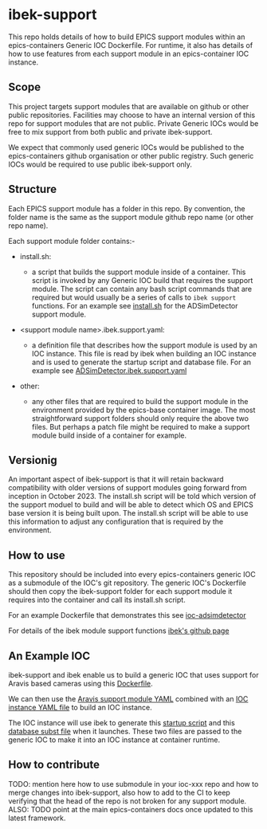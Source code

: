 # ibek-support

This repo holds details of how to build EPICS support modules within
an epics-containers Generic IOC Dockerfile. For runtime, it also has details of
how to use features from each support module in an epics-container
IOC instance.

## Scope

This project targets
support modules that are available on github or other public
repositories. Facilities may choose to have an internal version of this
repo for support modules that are not public. Private Generic IOCs
would be free to mix support from both public and private ibek-support.

We expect that commonly used generic IOCs would be published to the
epics-containers github organisation or other public registry.
Such generic IOCs would be required to use public ibek-support only.


## Structure

Each EPICS support module has a folder in this repo. By convention,
the folder name is the same as the support module github repo name
(or other repo name).

Each support module folder contains:-

- install.sh:
  - a script that builds the support module inside of a container.
  This script is invoked by any Generic IOC build that requires the
  support module. The script can contain any bash  script commands that are
  required but would usually be a series of calls to `ibek support` functions.
  For an example see
  [install.sh](https://github.com/epics-containers/ibek-support/blob/main/ADSimDetector/install.sh)
  for the ADSimDetector support module.

- \<support module name\>.ibek.support.yaml:
  - a definition file that describes how the support module is used by
  an IOC instance. This file is read by ibek when building an IOC instance
  and is used to generate the startup script and database file. For an
  example see
  [ADSimDetector.ibek.support.yaml](https://github.com/epics-containers/ibek-support/blob/main/ADSimDetector/ADSimDetector.ibek.support.yaml)

- other:
  - any other files that are required to build the support module in the
  environment provided by the epics-base container image.
  The most straightforward support folders should only require the above two
  files. But perhaps a patch file might be required to make a support module
  build inside of a container for example.


## Versionig
An important aspect of ibek-support is that it will
retain backward compatibility with older versions of support modules going
forward from inception in October 2023. The install.sh script will be told
which version of the support moduel to build and will be able to detect which
OS and EPICS base version it is being built upon. The install.sh script will
be able to use this information to adjust any configuration that is required
by the environment.


## How to use

This repository should be included into every epics-containers generic IOC
as a submodule of the IOC's git repository. The generic IOC's Dockerfile
should then copy the ibek-support folder for each support module it
requires into the container and call its install.sh script.

For an example Dockerfile that demonstrates this see
[ioc-adsimdetector](https://github.com/epics-containers/ioc-adsimdetector/blob/main/Dockerfile)

For details of the ibek module support functions
[ibek's github page](https://github.com/epics-containers/ibek)

## An Example IOC

ibek-support and ibek enable us to build a generic IOC that uses support
for Aravis based cameras using this
[Dockerfile](https://github.com/epics-containers/ioc-adaravis/blob/main/Dockerfile).

We can then use the
[Aravis support module YAML](https://github.com/epics-containers/ibek-support/blob/main/ADAravis/ADAravis.ibek.support.yaml)
combined with an [IOC instance YAML file](https://github.com/epics-containers/ibek-support/blob/main/tests/ioc_instance/ioc.yaml)
to build an IOC instance.

The IOC instance will use ibek to generate this
[startup script](https://github.com/epics-containers/ibek-support/blob/main/tests/ioc_instance/st.cmd)
and this
[database subst file](https://github.com/epics-containers/ibek-support/blob/main/tests/ioc_instance/ioc.db)
when it launches. These two files are passed to the generic
IOC to make it into an IOC instance at container runtime.

## How to contribute

TODO: mention here how to use submodule in your ioc-xxx repo and how to
merge changes into ibek-support, also how to add to the CI to keep verifying
that the head of the repo is not broken for any support module.
ALSO: TODO point at the main epics-containers docs once updated to this latest
framework.




